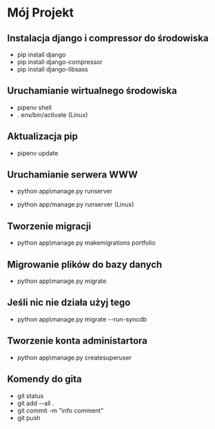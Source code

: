 # Mój Projekt

## Instalacja django i compressor do środowiska

- pip install django
- pip install django-compressor
- pip install django-libsass

## Uruchamianie wirtualnego środowiska

- pipenv shell
- . env/bin/activate (Linux)

## Aktualizacja pip

- pipenv update

## Uruchamianie serwera WWW

- python app\manage.py runserver

- python app/manage.py runserver (Linux)

## Tworzenie migracji

- python app\manage.py makemigrations portfolio

## Migrowanie plików do bazy danych

- python app\manage.py migrate

## Jeśli nic nie działa użyj tego

- python app\manage.py migrate --run-syncdb

## Tworzenie konta administartora

- python app\manage.py createsuperuser

## Komendy do gita

- git status
- git add --all .
- git commit -m "info comment"
- git push
